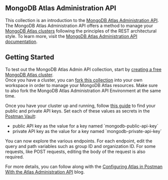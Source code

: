## MongoDB Atlas Administration API

This collection is an introduction to the [MongoDB Atlas Administration API](https://www.mongodb.com/docs/atlas/reference/api-resources-spec/v2/). The MongoDB Atlas Administration API offers a method to manage your [MongoDB Atlas clusters](https://www.mongodb.com/resources/products/fundamentals/clusters) following the principles of the REST architectural style. To learn more, visit the [MongoDB Atlas Administration API documentation](https://www.mongodb.com/docs/atlas/api/atlas-admin-api-ref/).

## Getting Started

To test out the MongoDB Atlas Admin API collection, start by [creating a free MongoDB Atlas cluster](https://www.mongodb.com/docs/atlas/tutorial/deploy-free-tier-cluster/).  
Once you have a cluster, you can [fork this collection](https://learning.postman.com/docs/collaborating-in-postman/using-version-control/forking-elements/\#create-a-fork) into your own workspace in order to manage your MongoDB Atlas resources. Make sure to also fork the MongoDB Atlas Administration API Environment at the same time.

Once you have your cluster up and running, follow [this guide](https://www.mongodb.com/docs/atlas/configure-api-access/) to find your public and private API keys. Set each of these values as secrets in the [Postman Vault](https://learning.postman.com/docs/sending-requests/postman-vault/postman-vault-secrets/): 

- public API key as the value for a key named \`mongodb-public-api-key\`  
- private API key as the value for a key named  \`mongodb-private-api-key\`

You can now explore the various endpoints. For each endpoint, edit the query and path variables such as group ID and organization ID. For some requests, like POST requests, editing the body of the request is also required. 

For more details, you can follow along with the [Configuring Atlas in Postman With the Atlas Administration API](https://www.mongodb.com/developer/products/atlas/admin-api-postman/) blog.
